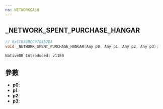 ```yaml
---
ns: NETWORKCASH
---
```

## _NETWORK_SPENT_PURCHASE_HANGAR

```c
// 0xCCB339CC970452DA
void _NETWORK_SPENT_PURCHASE_HANGAR(Any p0, Any p1, Any p2, Any p3);
```

```
NativeDB Introduced: v1180
```

## 參數
* **p0**:
* **p1**:
* **p2**:
* **p3**:

